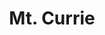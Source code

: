 ---
layout: product
product_id: 2062539653182
id: 2062539653182
title: Mt. Currie
body_html: >-
  <p>Mt. Currie in Pemberton, 2017.</p>

  <p>While staying in a micro cabin in the Pemberton Valley, and after a brief encounter with the neighbourhood black-bear, I caught this photo of the sunlight crashing against the rigid peaks of Mt. Currie.</p>

  <p> </p>
vendor: Connell McCarthy
product_type: Posters, Prints, & Visual Artwork
created_at: 2019-03-17T13:22:04-04:00
handle: mt-currie
updated_at: 2022-11-23T20:00:54-05:00
published_at: 2018-08-22T19:38:24-04:00
template_suffix: ""
status: active
published_scope: global
tags: Batch 03, clouds, mountain, mountains, Print, rocky mountains, snow
admin_graphql_api_id: gid://shopify/Product/2062539653182
variants:
  - product_id: 2062539653182
    id: 39577140133950
    title: 8x10” / Full Colour
    price: "35.00"
    sku: CM-PP-B3-05-XXS-FC
    position: 1
    inventory_policy: continue
    compare_at_price: null
    fulfillment_service: manual
    inventory_management: shopify
    option1: 8x10”
    option2: Full Colour
    option3: null
    created_at: 2021-09-01T14:11:46-04:00
    updated_at: 2022-02-07T15:55:03-05:00
    taxable: true
    barcode: ""
    grams: 208
    image_id: 6301783982142
    weight: 0.208
    weight_unit: kg
    inventory_item_id: 41671580778558
    inventory_quantity: 100
    old_inventory_quantity: 100
    requires_shipping: true
    admin_graphql_api_id: gid://shopify/ProductVariant/39577140133950
  - product_id: 2062539653182
    id: 39577140166718
    title: 8x10” / Black & White
    price: "35.00"
    sku: CM-PP-B3-05-XXS-BW
    position: 2
    inventory_policy: continue
    compare_at_price: null
    fulfillment_service: manual
    inventory_management: shopify
    option1: 8x10”
    option2: Black & White
    option3: null
    created_at: 2021-09-01T14:11:46-04:00
    updated_at: 2022-02-07T15:55:03-05:00
    taxable: true
    barcode: ""
    grams: 208
    image_id: 6301783818302
    weight: 0.208
    weight_unit: kg
    inventory_item_id: 41671580811326
    inventory_quantity: 100
    old_inventory_quantity: 100
    requires_shipping: true
    admin_graphql_api_id: gid://shopify/ProductVariant/39577140166718
  - product_id: 2062539653182
    id: 39577140199486
    title: 8.5x11” / Full Colour
    price: "35.00"
    sku: CM-PP-B3-05-XS-FC
    position: 3
    inventory_policy: continue
    compare_at_price: null
    fulfillment_service: manual
    inventory_management: shopify
    option1: 8.5x11”
    option2: Full Colour
    option3: null
    created_at: 2021-09-01T14:11:46-04:00
    updated_at: 2022-02-07T15:55:02-05:00
    taxable: true
    barcode: ""
    grams: 208
    image_id: 6301783982142
    weight: 0.208
    weight_unit: kg
    inventory_item_id: 41671580844094
    inventory_quantity: 100
    old_inventory_quantity: 100
    requires_shipping: true
    admin_graphql_api_id: gid://shopify/ProductVariant/39577140199486
  - product_id: 2062539653182
    id: 39577140232254
    title: 8.5x11” / Black & White
    price: "35.00"
    sku: CM-PP-B3-05-XS-BW
    position: 4
    inventory_policy: continue
    compare_at_price: null
    fulfillment_service: manual
    inventory_management: shopify
    option1: 8.5x11”
    option2: Black & White
    option3: null
    created_at: 2021-09-01T14:11:46-04:00
    updated_at: 2022-02-07T15:55:06-05:00
    taxable: true
    barcode: ""
    grams: 208
    image_id: 6301783818302
    weight: 0.208
    weight_unit: kg
    inventory_item_id: 41671580876862
    inventory_quantity: 100
    old_inventory_quantity: 100
    requires_shipping: true
    admin_graphql_api_id: gid://shopify/ProductVariant/39577140232254
  - product_id: 2062539653182
    id: 39577140265022
    title: 13x19” / Full Colour
    price: "40.00"
    sku: CM-PP-B3-05-S-FC
    position: 5
    inventory_policy: continue
    compare_at_price: null
    fulfillment_service: manual
    inventory_management: shopify
    option1: 13x19”
    option2: Full Colour
    option3: null
    created_at: 2021-09-01T14:11:46-04:00
    updated_at: 2022-02-07T15:55:06-05:00
    taxable: true
    barcode: ""
    grams: 208
    image_id: 6301783982142
    weight: 0.208
    weight_unit: kg
    inventory_item_id: 41671580909630
    inventory_quantity: 100
    old_inventory_quantity: 100
    requires_shipping: true
    admin_graphql_api_id: gid://shopify/ProductVariant/39577140265022
  - product_id: 2062539653182
    id: 39577140297790
    title: 13x19” / Black & White
    price: "40.00"
    sku: CM-PP-B3-05-S-BW
    position: 6
    inventory_policy: continue
    compare_at_price: null
    fulfillment_service: manual
    inventory_management: shopify
    option1: 13x19”
    option2: Black & White
    option3: null
    created_at: 2021-09-01T14:11:46-04:00
    updated_at: 2022-02-07T15:55:06-05:00
    taxable: true
    barcode: ""
    grams: 208
    image_id: 6301783818302
    weight: 0.208
    weight_unit: kg
    inventory_item_id: 41671580942398
    inventory_quantity: 100
    old_inventory_quantity: 100
    requires_shipping: true
    admin_graphql_api_id: gid://shopify/ProductVariant/39577140297790
  - product_id: 2062539653182
    id: 39577140330558
    title: 16x20” / Full Colour
    price: "50.00"
    sku: CM-PP-B3-05-M-FC
    position: 7
    inventory_policy: continue
    compare_at_price: null
    fulfillment_service: manual
    inventory_management: shopify
    option1: 16x20”
    option2: Full Colour
    option3: null
    created_at: 2021-09-01T14:11:46-04:00
    updated_at: 2022-02-07T15:55:06-05:00
    taxable: true
    barcode: ""
    grams: 208
    image_id: 6301783982142
    weight: 0.208
    weight_unit: kg
    inventory_item_id: 41671580975166
    inventory_quantity: 100
    old_inventory_quantity: 100
    requires_shipping: true
    admin_graphql_api_id: gid://shopify/ProductVariant/39577140330558
  - product_id: 2062539653182
    id: 39577140363326
    title: 16x20” / Black & White
    price: "50.00"
    sku: CM-PP-B3-05-M-BW
    position: 8
    inventory_policy: continue
    compare_at_price: null
    fulfillment_service: manual
    inventory_management: shopify
    option1: 16x20”
    option2: Black & White
    option3: null
    created_at: 2021-09-01T14:11:46-04:00
    updated_at: 2022-02-07T15:55:11-05:00
    taxable: true
    barcode: ""
    grams: 208
    image_id: 6301783818302
    weight: 0.208
    weight_unit: kg
    inventory_item_id: 41671581007934
    inventory_quantity: 100
    old_inventory_quantity: 100
    requires_shipping: true
    admin_graphql_api_id: gid://shopify/ProductVariant/39577140363326
  - product_id: 2062539653182
    id: 39577140396094
    title: 20x24” / Full Colour
    price: "60.00"
    sku: CM-PP-B3-05-L-FC
    position: 9
    inventory_policy: continue
    compare_at_price: null
    fulfillment_service: manual
    inventory_management: shopify
    option1: 20x24”
    option2: Full Colour
    option3: null
    created_at: 2021-09-01T14:11:46-04:00
    updated_at: 2022-02-07T15:55:10-05:00
    taxable: true
    barcode: ""
    grams: 208
    image_id: 6301783982142
    weight: 0.208
    weight_unit: kg
    inventory_item_id: 41671581040702
    inventory_quantity: 100
    old_inventory_quantity: 100
    requires_shipping: true
    admin_graphql_api_id: gid://shopify/ProductVariant/39577140396094
  - product_id: 2062539653182
    id: 39577140428862
    title: 20x24” / Black & White
    price: "60.00"
    sku: CM-PP-B3-05-L-BW
    position: 10
    inventory_policy: continue
    compare_at_price: null
    fulfillment_service: manual
    inventory_management: shopify
    option1: 20x24”
    option2: Black & White
    option3: null
    created_at: 2021-09-01T14:11:46-04:00
    updated_at: 2022-02-07T18:08:22-05:00
    taxable: true
    barcode: ""
    grams: 208
    image_id: 6301783818302
    weight: 0.208
    weight_unit: kg
    inventory_item_id: 41671581073470
    inventory_quantity: 100
    old_inventory_quantity: 100
    requires_shipping: true
    admin_graphql_api_id: gid://shopify/ProductVariant/39577140428862
  - product_id: 2062539653182
    id: 39577140461630
    title: 20x30” / Full Colour
    price: "70.00"
    sku: CM-PP-B3-05-XL-FC
    position: 11
    inventory_policy: continue
    compare_at_price: null
    fulfillment_service: manual
    inventory_management: shopify
    option1: 20x30”
    option2: Full Colour
    option3: null
    created_at: 2021-09-01T14:11:46-04:00
    updated_at: 2022-02-07T15:55:10-05:00
    taxable: true
    barcode: ""
    grams: 208
    image_id: 6301783982142
    weight: 0.208
    weight_unit: kg
    inventory_item_id: 41671581106238
    inventory_quantity: 100
    old_inventory_quantity: 100
    requires_shipping: true
    admin_graphql_api_id: gid://shopify/ProductVariant/39577140461630
  - product_id: 2062539653182
    id: 39577140494398
    title: 20x30” / Black & White
    price: "70.00"
    sku: CM-PP-B3-05-XL-BW
    position: 12
    inventory_policy: continue
    compare_at_price: null
    fulfillment_service: manual
    inventory_management: shopify
    option1: 20x30”
    option2: Black & White
    option3: null
    created_at: 2021-09-01T14:11:46-04:00
    updated_at: 2022-02-07T15:55:11-05:00
    taxable: true
    barcode: ""
    grams: 208
    image_id: 6301783818302
    weight: 0.208
    weight_unit: kg
    inventory_item_id: 41671581139006
    inventory_quantity: 100
    old_inventory_quantity: 100
    requires_shipping: true
    admin_graphql_api_id: gid://shopify/ProductVariant/39577140494398
  - product_id: 2062539653182
    id: 39577140527166
    title: 24x36” / Full Colour
    price: "90.00"
    sku: CM-PP-B3-05-XXL-FC
    position: 13
    inventory_policy: continue
    compare_at_price: null
    fulfillment_service: manual
    inventory_management: shopify
    option1: 24x36”
    option2: Full Colour
    option3: null
    created_at: 2021-09-01T14:11:46-04:00
    updated_at: 2022-02-07T15:55:16-05:00
    taxable: true
    barcode: ""
    grams: 208
    image_id: 6301783982142
    weight: 0.208
    weight_unit: kg
    inventory_item_id: 41671581171774
    inventory_quantity: 100
    old_inventory_quantity: 100
    requires_shipping: true
    admin_graphql_api_id: gid://shopify/ProductVariant/39577140527166
  - product_id: 2062539653182
    id: 39577140559934
    title: 24x36” / Black & White
    price: "90.00"
    sku: CM-PP-B3-05-XXL-BW
    position: 14
    inventory_policy: continue
    compare_at_price: null
    fulfillment_service: manual
    inventory_management: shopify
    option1: 24x36”
    option2: Black & White
    option3: null
    created_at: 2021-09-01T14:11:46-04:00
    updated_at: 2022-02-07T15:55:16-05:00
    taxable: true
    barcode: ""
    grams: 208
    image_id: 6301783818302
    weight: 0.208
    weight_unit: kg
    inventory_item_id: 41671581204542
    inventory_quantity: 100
    old_inventory_quantity: 100
    requires_shipping: true
    admin_graphql_api_id: gid://shopify/ProductVariant/39577140559934
  - product_id: 2062539653182
    id: 39577140592702
    title: 30x40” / Full Colour
    price: "100.00"
    sku: CM-PP-B3-05-XXXL-FC
    position: 15
    inventory_policy: continue
    compare_at_price: null
    fulfillment_service: manual
    inventory_management: shopify
    option1: 30x40”
    option2: Full Colour
    option3: null
    created_at: 2021-09-01T14:11:46-04:00
    updated_at: 2022-02-07T15:55:16-05:00
    taxable: true
    barcode: ""
    grams: 208
    image_id: 6301783982142
    weight: 0.208
    weight_unit: kg
    inventory_item_id: 41671581237310
    inventory_quantity: 100
    old_inventory_quantity: 100
    requires_shipping: true
    admin_graphql_api_id: gid://shopify/ProductVariant/39577140592702
  - product_id: 2062539653182
    id: 39577140625470
    title: 30x40” / Black & White
    price: "100.00"
    sku: CM-PP-B3-05-XXXL-BW
    position: 16
    inventory_policy: continue
    compare_at_price: null
    fulfillment_service: manual
    inventory_management: shopify
    option1: 30x40”
    option2: Black & White
    option3: null
    created_at: 2021-09-01T14:11:46-04:00
    updated_at: 2022-02-07T15:55:16-05:00
    taxable: true
    barcode: ""
    grams: 208
    image_id: 6301783818302
    weight: 0.208
    weight_unit: kg
    inventory_item_id: 41671581270078
    inventory_quantity: 100
    old_inventory_quantity: 100
    requires_shipping: true
    admin_graphql_api_id: gid://shopify/ProductVariant/39577140625470
options:
  - product_id: 2062539653182
    id: 2805824290878
    name: Size
    position: 1
    values:
      - 8x10”
      - 8.5x11”
      - 13x19”
      - 16x20”
      - 20x24”
      - 20x30”
      - 24x36”
      - 30x40”
  - product_id: 2062539653182
    id: 8589979582526
    name: Color
    position: 2
    values:
      - Full Colour
      - Black & White
images:
  - product_id: 2062539653182
    id: 6301783982142
    position: 1
    created_at: 2019-03-17T13:22:18-04:00
    updated_at: 2019-10-20T18:44:17-04:00
    alt: null
    width: 1000
    height: 1500
    src: https://cdn.shopify.com/s/files/1/1624/2355/products/Mt.-Currie---Product-2019.jpg?v=1571611457
    variant_ids:
      - 39577140133950
      - 39577140199486
      - 39577140265022
      - 39577140330558
      - 39577140396094
      - 39577140461630
      - 39577140527166
      - 39577140592702
    admin_graphql_api_id: gid://shopify/ProductImage/6301783982142
  - product_id: 2062539653182
    id: 6301783818302
    position: 2
    created_at: 2019-03-17T13:22:17-04:00
    updated_at: 2019-10-20T18:44:17-04:00
    alt: null
    width: 1000
    height: 1500
    src: https://cdn.shopify.com/s/files/1/1624/2355/products/Mt.-Currie---Product-2019-B_W.jpg?v=1571611457
    variant_ids:
      - 39577140166718
      - 39577140232254
      - 39577140297790
      - 39577140363326
      - 39577140428862
      - 39577140494398
      - 39577140559934
      - 39577140625470
    admin_graphql_api_id: gid://shopify/ProductImage/6301783818302
  - product_id: 2062539653182
    id: 28230192070718
    position: 3
    created_at: 2021-05-04T20:19:09-04:00
    updated_at: 2021-05-04T20:19:09-04:00
    alt: null
    width: 2000
    height: 1800
    src: https://cdn.shopify.com/s/files/1/1624/2355/products/PAR_02_0001_7cadf2d9-ae64-4ec4-968b-a6a242082efe.png?v=1620173949
    variant_ids: []
    admin_graphql_api_id: gid://shopify/ProductImage/28230192070718
  - product_id: 2062539653182
    id: 29846612770878
    position: 4
    created_at: 2022-11-23T20:00:54-05:00
    updated_at: 2022-11-23T20:00:54-05:00
    alt: null
    width: 1971
    height: 1306
    src: https://cdn.shopify.com/s/files/1/1624/2355/products/MtCurrie_Colour.jpg?v=1669251654
    variant_ids: []
    admin_graphql_api_id: gid://shopify/ProductImage/29846612770878
image:
  product_id: 2062539653182
  id: 6301783982142
  position: 1
  created_at: 2019-03-17T13:22:18-04:00
  updated_at: 2019-10-20T18:44:17-04:00
  alt: null
  width: 1000
  height: 1500
  src: https://cdn.shopify.com/s/files/1/1624/2355/products/Mt.-Currie---Product-2019.jpg?v=1571611457
  variant_ids:
    - 39577140133950
    - 39577140199486
    - 39577140265022
    - 39577140330558
    - 39577140396094
    - 39577140461630
    - 39577140527166
    - 39577140592702
  admin_graphql_api_id: gid://shopify/ProductImage/6301783982142

---
